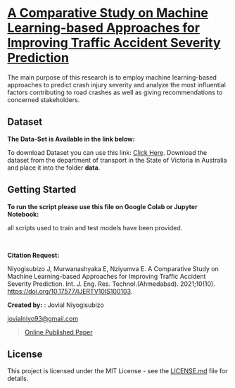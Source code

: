 # [A Comparative Study on Machine Learning-based Approaches for Improving Traffic Accident Severity Prediction ](https://d1wqtxts1xzle7.cloudfront.net/93855501/a-comparative-study-on-machine-learning-based-approaches-for-improving-traffic-accident-severity-prediction-IJERTV10IS100103-libre.pdf?1667872789=&response-content-disposition=inline%3B+filename%3DA_Comparative_Study_on_Machine_Learning.pdf&Expires=1687601005&Signature=HzWa9CRS0RuXmtvBTTiS0099twEyVdDv1ZNay7HM416KBs6Zd-md5oKADJcxh86pogpyvcDdsH1IWhmTTS79pfTWRfIAXgpkeQ2gWaDKQsPxsdlMloUxo1an16XuXAAEhDdd9zCHDTyBypl5jR-2NYkBuyJiIs3eGpflSgnvAvK4I-K4T55HlyUpxVU3ynY--ZIch~zJT1CDFHP-HzJztECIiFYg3Xm0TZqPF-qLiU8cs3k9tHv5AT9j1JnGe4na8aHv-nMnFa0iWZmvTfo1Bfxk4SJFvKGx7nHR1VYXX-1tk7k-dVgvAyXcYsSh93Ymh7mrsHXyreDvtnkeOI4K0g__&Key-Pair-Id=APKAJLOHF5GGSLRBV4ZA)

The main purpose of this research is to employ machine learning-based approaches to predict crash injury severity and analyze the most influential factors contributing to road crashes as well as giving
recommendations to concerned stakeholders.

## Dataset

**The Data-Set is Available in the link below:**

To download Dataset you can use this link: [Click Here](https://catalogue.data.govt.nz/dataset/crash-analysis-system-cas-data4/resource/ba855767-3751-4248-a6ca-ef0b523f2c9b). Download the dataset  from the department of transport in the State of Victoria in Australia and place it into the folder **data**.	



## Getting Started

**To run the script please use this file on Google Colab or Jupyter Notebook:**


all scripts used to train and test models have been provided.

<br/>



**Citation Request:** 

Niyogisubizo J, Murwanashyaka E, Nziyumva E. A Comparative Study on Machine Learning-based Approaches for Improving Traffic Accident Severity Prediction. Int. J. Eng. Res. Technol.(Ahmedabad). 2021;10(10). https://doi.org/10.17577/IJERTV10IS100103.


**Created by:** : Jovial Niyogisubizo 

jovialniyo93@gmail.com

>[Online Published Paper](https://d1wqtxts1xzle7.cloudfront.net/93855501/a-comparative-study-on-machine-learning-based-approaches-for-improving-traffic-accident-severity-prediction-IJERTV10IS100103-libre.pdf?1667872789=&response-content-disposition=inline%3B+filename%3DA_Comparative_Study_on_Machine_Learning.pdf&Expires=1687601593&Signature=WxT6PbLDvFkejAx9w0os83z2FIiov0pWSV-J4yd-TBdwNLe4ExZssTgVh-7iDeTtAndb0k1qQhsVnOb70-v2q01os190-cc36mgIo9LCa4ZLJQ8HB4FVCDW4dApqYX8daY2X8M-iGl4~563n4VECuE0FtbCFYUbC4IKQL5y8lQ2rSunf-049P7PHtMS3wDyFZV~Lx7qW6GYkCDewglj0rJQEkNKZ-mIp9YHqvmzWHCWeBvpBp~o5SKUsIelRKSHDF~30zoF1Bg4EvpzjZtE9nEH8wqmQnHrNEkK~vMHVnHS4O6964M5DlXFhmNI84PbXNPmPzmAdkP9sfEWU0CgD2Q__&Key-Pair-Id=APKAJLOHF5GGSLRBV4ZA)



## License ##
This project is licensed under the MIT License - see the [LICENSE.md](LICENSE.md) file for details.
